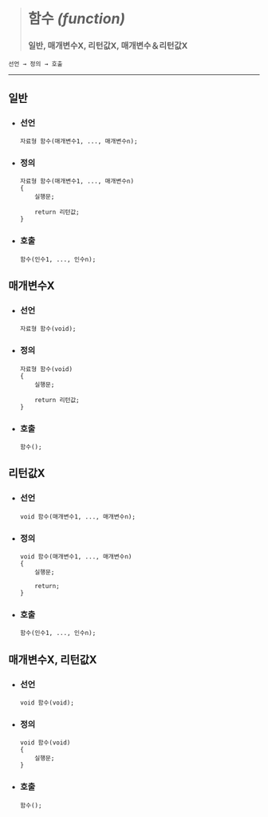 ># 함수 *(function)*
>### 일반, 매개변수X, 리턴값X, 매개변수＆리턴값X
```
선언 → 정의 → 호출
```
---
## 일반

+ ### 선언
  `자료형 함수(매개변수1, ..., 매개변수n);`

+ ### 정의
  ```
  자료형 함수(매개변수1, ..., 매개변수n)
  {
      실행문;
  
      return 리턴값;
  }
  ```
  
+ ### 호출
  `함수(인수1, ..., 인수n);`

## 매개변수X

+ ### 선언
  `자료형 함수(void);`

+ ### 정의
  ```
  자료형 함수(void)
  {
      실행문;
  
      return 리턴값;
  }
  ```
  
+ ### 호출
  `함수();`


## 리턴값X

+ ### 선언
  `void 함수(매개변수1, ..., 매개변수n);`

+ ### 정의
  ```
  void 함수(매개변수1, ..., 매개변수n)
  {
      실행문;
  
      return;
  }
  ```
  
+ ### 호출
  `함수(인수1, ..., 인수n);`

## 매개변수X, 리턴값X

+ ### 선언
  `void 함수(void);`

+ ### 정의
  ```
  void 함수(void)
  {
      실행문;
  }
  ```
  
+ ### 호출
  `함수();`